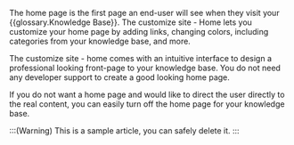 The home page is the first page an end-user will see when they visit your {{glossary.Knowledge Base}}. The customize site - Home lets you customize your home page by adding links, changing colors, including categories from your knowledge base, and more.

The customize site - home comes with an intuitive interface to design a professional looking front-page to your knowledge base. You do not need any developer support to create a good looking home page. 

If you do not want a home page and would like to direct the user directly to the real content, you can easily turn off the home page for your knowledge base. 

:::(Warning)
This is a sample article, you can safely delete it.
:::

